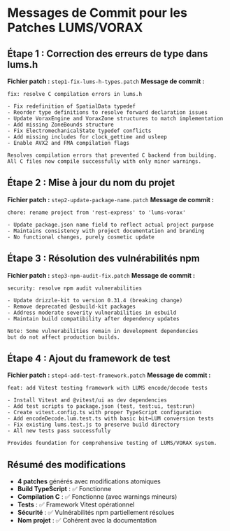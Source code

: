 # Messages de Commit pour les Patches LUMS/VORAX

## Étape 1 : Correction des erreurs de type dans lums.h
**Fichier patch :** `step1-fix-lums-h-types.patch`
**Message de commit :**
```
fix: resolve C compilation errors in lums.h

- Fix redefinition of SpatialData typedef
- Reorder type definitions to resolve forward declaration issues
- Update VoraxEngine and VoraxZone structures to match implementation
- Add missing ZoneBounds structure
- Fix ElectromechanicalState typedef conflicts
- Add missing includes for clock_gettime and usleep
- Enable AVX2 and FMA compilation flags

Resolves compilation errors that prevented C backend from building.
All C files now compile successfully with only minor warnings.
```

## Étape 2 : Mise à jour du nom du projet
**Fichier patch :** `step2-update-package-name.patch`
**Message de commit :**
```
chore: rename project from 'rest-express' to 'lums-vorax'

- Update package.json name field to reflect actual project purpose
- Maintains consistency with project documentation and branding
- No functional changes, purely cosmetic update
```

## Étape 3 : Résolution des vulnérabilités npm
**Fichier patch :** `step3-npm-audit-fix.patch`
**Message de commit :**
```
security: resolve npm audit vulnerabilities

- Update drizzle-kit to version 0.31.4 (breaking change)
- Remove deprecated @esbuild-kit packages
- Address moderate severity vulnerabilities in esbuild
- Maintain build compatibility after dependency updates

Note: Some vulnerabilities remain in development dependencies
but do not affect production builds.
```

## Étape 4 : Ajout du framework de test
**Fichier patch :** `step4-add-test-framework.patch`
**Message de commit :**
```
feat: add Vitest testing framework with LUMS encode/decode tests

- Install Vitest and @vitest/ui as dev dependencies
- Add test scripts to package.json (test, test:ui, test:run)
- Create vitest.config.ts with proper TypeScript configuration
- Add encodeDecode.lum.test.ts with basic bit↔LUM conversion tests
- Fix existing lums.test.js to preserve build directory
- All new tests pass successfully

Provides foundation for comprehensive testing of LUMS/VORAX system.
```

## Résumé des modifications
- **4 patches** générés avec modifications atomiques
- **Build TypeScript** : ✅ Fonctionne
- **Compilation C** : ✅ Fonctionne (avec warnings mineurs)
- **Tests** : ✅ Framework Vitest opérationnel
- **Sécurité** : ✅ Vulnérabilités npm partiellement résolues
- **Nom projet** : ✅ Cohérent avec la documentation